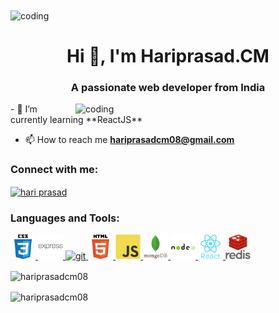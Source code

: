 <img align="center" alt="coding" width="5000" height="200" src="https://images.unsplash.com/photo-1627398242454-45a1465c2479?ixlib=rb-4.0.3&ixid=MnwxMjA3fDB8MHxzZWFyY2h8Mnx8amF2YXNjcmlwdHxlbnwwfHwwfHw%3D&w=1000&q=80">
<h1 align="center">Hi 👋, I'm Hariprasad.CM</h1>
<h3 align="center">A passionate web developer from India</h3>

<img align="right" alt="coding" width="400" src="https://miro.medium.com/v2/resize:fit:828/1*IRGHmiGsa16stedQvIaZfw.gif">
- 🌱 I’m currently learning **ReactJS**

- 📫 How to reach me **hariprasadcm08@gmail.com**

<h3 align="left">Connect with me:</h3>
<p align="left">
<a href="https://linkedin.com/in/hari prasad" target="blank"><img align="center" src="https://raw.githubusercontent.com/rahuldkjain/github-profile-readme-generator/master/src/images/icons/Social/linked-in-alt.svg" alt="hari prasad" height="30" width="40" /></a>
</p>

<h3 align="left">Languages and Tools:</h3>
<p align="left"> <a href="https://www.w3schools.com/css/" target="_blank" rel="noreferrer"> <img src="https://raw.githubusercontent.com/devicons/devicon/master/icons/css3/css3-original-wordmark.svg" alt="css3" width="40" height="40"/> </a> <a href="https://expressjs.com" target="_blank" rel="noreferrer"> <img src="https://raw.githubusercontent.com/devicons/devicon/master/icons/express/express-original-wordmark.svg" alt="express" width="40" height="40"/> </a> <a href="https://git-scm.com/" target="_blank" rel="noreferrer"> <img src="https://www.vectorlogo.zone/logos/git-scm/git-scm-icon.svg" alt="git" width="40" height="40"/> </a> <a href="https://www.w3.org/html/" target="_blank" rel="noreferrer"> <img src="https://raw.githubusercontent.com/devicons/devicon/master/icons/html5/html5-original-wordmark.svg" alt="html5" width="40" height="40"/> </a> <a href="https://developer.mozilla.org/en-US/docs/Web/JavaScript" target="_blank" rel="noreferrer"> <img src="https://raw.githubusercontent.com/devicons/devicon/master/icons/javascript/javascript-original.svg" alt="javascript" width="40" height="40"/> </a> <a href="https://www.mongodb.com/" target="_blank" rel="noreferrer"> <img src="https://raw.githubusercontent.com/devicons/devicon/master/icons/mongodb/mongodb-original-wordmark.svg" alt="mongodb" width="40" height="40"/> </a> <a href="https://nodejs.org" target="_blank" rel="noreferrer"> <img src="https://raw.githubusercontent.com/devicons/devicon/master/icons/nodejs/nodejs-original-wordmark.svg" alt="nodejs" width="40" height="40"/> </a> <a href="https://reactjs.org/" target="_blank" rel="noreferrer"> <img src="https://raw.githubusercontent.com/devicons/devicon/master/icons/react/react-original-wordmark.svg" alt="react" width="40" height="40"/> </a> <a href="https://redis.io" target="_blank" rel="noreferrer"> <img src="https://raw.githubusercontent.com/devicons/devicon/master/icons/redis/redis-original-wordmark.svg" alt="redis" width="40" height="40"/> </a> </p>

<p><img align="center" src="https://github-readme-stats.vercel.app/api/top-langs?username=hariprasadcm08&show_icons=true&locale=en&layout=compact" alt="hariprasadcm08" /></p>

<p><img align="center" src="https://github-readme-streak-stats.herokuapp.com/?user=hariprasadcm08&" alt="hariprasadcm08" /></p>
